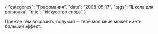 {
   "categories": "Графомания",
   "date": "2008-05-17",
   "tags": "Школа для волчонка",
   "title": "Искусство спора"
}

Прежде чем возразить, подумай -- твое молчание может иметь больший эффект.
